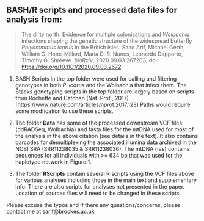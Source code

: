 ## BASH/R scripts and processed data files for analysis from:

>The dirty north: Evidence for multiple colonisations and *Wolbachia* infections shaping the genetic structure of the widespread butterfly *Polyommatus icarus* in the British Isles.
>Saad Arif, Michael Gerth, William G. Hone-Millard, Maria D. S. Nunes, Leonardo Dapporto, Timothy G. Shreeve.
>*bioRxiv*, 2020.09.03.267203; doi: https://doi.org/10.1101/2020.09.03.2672

1. BASH Scripts in the top folder were used for calling and filtering genotypes in both *P. icarus*
and the Wolbachia that infect them. The Stacks genotyping scripts in the top folder are largely based on scripts from Rochette and Catchen (Nat. Prot., 2017)[https://www.nature.com/articles/nprot.2017.123]
Paths would require some modfication to use these scripts.

2. The folder **Data** has some of the processed downstream VCF files (ddRADSeq, Wolbachia) and fasta files for the mtDNA used for most of the analysis in the above citation (see details in the text). It also contains barcodes for demultiplexing the 
associated illumina data archived in the NCBI SRA (SRR11238035 & SRR11238036). The mtDNA (fas) contains sequences for all individuals with >= 634 bp that was used for the haplotype network in Figure 1.

3. The folder **RScripts** contain several R scripts using the VCF files above for various analyses including those in the main text and supplementary info. There are also scripts for analyses not presented in the paper. Location of sources files will need to be changed in these scripts.

Please excuse the typos and if there any questions/concerns, please contact me at sarif@brookes.ac.uk


